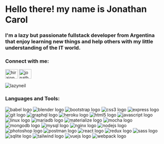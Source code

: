 <h1>Hello there! my name is Jonathan Carol</h1>
<h3>I'm a lazy but passionate fullstack developer from Argentina that enjoy learning new things and help others with my little understanding of the IT world.</h3>

<h3 align="left">Connect with me:</h3>
<p align="left">
<a href="https://codepen.io/hiraion" target="blank">
<img align="center" src="https://raw.githubusercontent.com/rahuldkjain/github-profile-readme-generator/master/src/images/icons/Social/codepen.svg" alt="hiraion" height="30" width="40" /></a>
<a href="https://linkedin.com/in/jonathan-carol" target="blank">
<img align="center" src="https://raw.githubusercontent.com/rahuldkjain/github-profile-readme-generator/master/src/images/icons/Social/linked-in-alt.svg" alt="jonathan-carol" height="30" width="40" /></a>
</p>

<p>
<img align="center" src="https://github-readme-streak-stats.herokuapp.com/?user=lazyneil&theme=dark" alt="lazyneil" /></p>

<h3 align="left">Languages and Tools:</h3>
<img src="https://img.shields.io/badge/babel-F9DC3E.svg?&style=for-the-badge&logo=babel&logoColor=white" alt="babel logo" />
<img src="https://img.shields.io/badge/blender-F5792A.svg?&style=for-the-badge&logo=blender&logoColor=white" alt="blender logo" />
<img src="https://img.shields.io/badge/bootstrap-7952B3.svg?&style=for-the-badge&logo=bootstrap&logoColor=white" alt="bootstrap logo" />
<img src="https://img.shields.io/badge/css3-1572B6.svg?&style=for-the-badge&logo=css3&logoColor=white" alt="css3 logo" />
<img src="https://img.shields.io/badge/express-000000.svg?&style=for-the-badge&logo=express&logoColor=white" alt="express logo" />
<img src="https://img.shields.io/badge/git-F05032.svg?&style=for-the-badge&logo=git&logoColor=white" alt="git logo" />
<img src="https://img.shields.io/badge/graphql-E10098.svg?&style=for-the-badge&logo=graphql&logoColor=white" alt="graphql logo" />
<img src="https://img.shields.io/badge/heroku-430098.svg?&style=for-the-badge&logo=heroku&logoColor=white" alt="heroku logo" />
<img src="https://img.shields.io/badge/html5-E34F26.svg?&style=for-the-badge&logo=html5&logoColor=white" alt="html5 logo" />
<img src="https://img.shields.io/badge/javascript-F7DF1E.svg?&style=for-the-badge&logo=javascript&logoColor=white" alt="javascript logo" />
<img src="https://img.shields.io/badge/linux-FCC624.svg?&style=for-the-badge&logo=linux&logoColor=white" alt="linux logo" />
<img src="https://img.shields.io/badge/mariadb-003545.svg?&style=for-the-badge&logo=mariadb&logoColor=white" alt="mariadb logo" />
<img src="https://img.shields.io/badge/materialize-757575.svg?&style=for-the-badge&logo=materialize&logoColor=white" alt="materialize logo" />
<img src="https://img.shields.io/badge/mocha-8D6748.svg?&style=for-the-badge&logo=mocha&logoColor=white" alt="mocha logo" />
<img src="https://img.shields.io/badge/mongodb-47A248.svg?&style=for-the-badge&logo=mongodb&logoColor=white" alt="mongodb logo" />
<img src="https://img.shields.io/badge/mysql-4479A1.svg?&style=for-the-badge&logo=mysql&logoColor=white" alt="mysql logo" />
<img src="https://img.shields.io/badge/nginx-009639.svg?&style=for-the-badge&logo=nginx&logoColor=white" alt="nginx logo" />
<img src="https://img.shields.io/badge/nodejs-339933.svg?&style=for-the-badge&logo=nodejs&logoColor=white" alt="nodejs logo" />
<img src="https://img.shields.io/badge/photoshop-31A8FF.svg?&style=for-the-badge&logo=photoshop&logoColor=white" alt="photoshop logo" />
<img src="https://img.shields.io/badge/postman-FF6C37.svg?&style=for-the-badge&logo=postman&logoColor=white" alt="postman logo" />
<img src="https://img.shields.io/badge/react-61DAFB.svg?&style=for-the-badge&logo=react&logoColor=white" alt="react logo" />
<img src="https://img.shields.io/badge/redux-764ABC.svg?&style=for-the-badge&logo=redux&logoColor=white" alt="redux logo" />
<img src="https://img.shields.io/badge/sass-CC6699.svg?&style=for-the-badge&logo=sass&logoColor=white" alt="sass logo" />
<img src="https://img.shields.io/badge/sqlite-003B57.svg?&style=for-the-badge&logo=sqlite&logoColor=white" alt="sqlite logo" />
<img src="https://img.shields.io/badge/tailwind-06B6D4.svg?&style=for-the-badge&logo=tailwind&logoColor=white" alt="tailwind logo" />
<img src="https://img.shields.io/badge/vuejs-4FC08D.svg?&style=for-the-badge&logo=vuejs&logoColor=white" alt="vuejs logo" />
<img src="https://img.shields.io/badge/webpack-8DD6F9.svg?&style=for-the-badge&logo=webpack&logoColor=white" alt="webpack logo" />